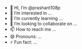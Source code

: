 - 👋 Hi, I’m @prashant108p
- 👀 I’m interested in ...
- 🌱 I’m currently learning ...
- 💞️ I’m looking to collaborate on ...
- 📫 How to reach me ...
- 😄 Pronouns: ...
- ⚡ Fun fact: ...

<!---
prashant108p/prashant108p is a ✨ special ✨ repository because its `README.md` (this file) appears on your GitHub profile.
You can click the Preview link to take a look at your changes.
--->
